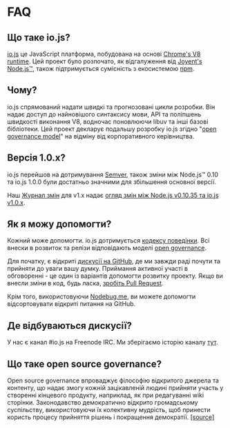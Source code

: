 # FAQ

## Що таке io.js?

[io.js](https://github.com/iojs/io.js) це JavaScript платформа, побудована на основі [Chrome's V8 runtime](http://code.google.com/p/v8/).
Цей проект було розпочато, як відгалуження від [Joyent's Node.js™](https://nodejs.org/), також підтримується сумісність з екосистемою [npm](https://www.npmjs.org/).

## Чому?

io.js спрямований надати швидкі та прогнозовані цикли розробки.
Він надає доступ до найновішого синтаксису мови, API та поліпшень швидкості виконання V8, водночас поновлюючи libuv та інші базові бібліотеки.
Цей проект декларує подальшу розробку io.js згідно "[open governance model](https://github.com/iojs/io.js/blob/v1.x/GOVERNANCE.md#readme)" на відміну від корпоративного керівництва.

## Версія 1.0.x?

io.js перейшов на дотримування [Semver](http://semver.org/), також зміни між Node.js™ 0.10 та io.js 1.0.0 були достатньо значними для збільшення основної версії.

Наш [Журнал змін](https://github.com/iojs/io.js/blob/v1.x/CHANGELOG.md) для v1.x надає [огляд змін між Node.js v0.10.35 та io.js v1.0.x](https://github.com/iojs/io.js/blob/v1.x/CHANGELOG.md#summary-of-changes-from-nodejs-v01035-to-iojs-v100).

## Як я можу допомогти?

Кожний може допомогти.
io.js дотримується [кодексу поведінки](https://github.com/iojs/io.js/blob/v1.x/CONTRIBUTING.md#code-of-conduct).
Всі внески в розвиток та релізи відповідають моделі [open governance](https://github.com/iojs/io.js/blob/v1.x/GOVERNANCE.md#readme).

Для початку, є відкриті [дискусії на GitHub](https://github.com/iojs/io.js/issues), де ми завжди раді почути та прийняти до уваги вашу думку.
Приймання активної участі в обговоренні - це один із варіантів допомогти розвитку проекту.
Якщо ви внесли зміни в код, будь ласка, [зробіть Pull Request](https://github.com/iojs/io.js/blob/v1.x/CONTRIBUTING.md#code-contributions).

Крім того, використовуючи [Nodebug.me](http://nodebug.me/), ви можете допомогти відсортовувати відкриті питання на GitHub.

## Де відбуваються дискусії?

У нас є канал #io.js на Freenode IRC.
Ми зберігаємо історію каналу [тут](http://logs.libuv.org/io.js/latest).

## Що таке open source governance?

Open source governance впроваджує філософію відкритого джерела та контенту, що надає змогу кожній зацікавленій людині прийняти участь у створенні кінцевого продукту, наприклад, як при редагуванні wiki сторінки.
Законодавство демократично відкрито громадському суспільству, використовуючи їх колективну мудрість, щоб принести користь процесу прийняття рішень і покращення демократії. [[source]](https://en.wikipedia.org/wiki/Open-source_governance)
